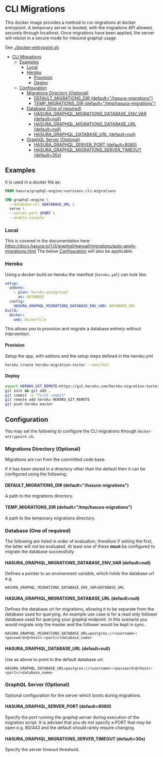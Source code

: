 # CLI Migrations

This docker image provides a method to run migrations at docker entrypoint.
A temporary server is booted, with the migrations API allowed, securely through localhost.
Once migrations have been applied, the server will reboot in a secure mode for inbound graphql usage.

See [./docker-entrypoint.sh](docker-entrypoint.sh)

- [CLI Migrations](#cli-migrations)
  - [Examples](#examples)
    - [Local](#local)
    - [Heroku](#heroku)
      - [Provision](#provision)
      - [Deploy](#deploy)
  - [Configuration](#configuration)
    - [Migrations Directory (Optional)](#migrations-directory-optional)
      - [DEFAULT_MIGRATIONS_DIR (default=&quot;/hasura-migrations&quot;)](#defaultmigrationsdir-defaultquothasura-migrationsquot)
      - [TEMP_MIGRATIONS_DIR (default=&quot;/tmp/hasura-migrations&quot;)](#tempmigrationsdir-defaultquottmphasura-migrationsquot)
    - [Database (One of required)](#database-one-of-required)
      - [HASURA_GRAPHQL_MIGRATIONS_DATABASE_ENV_VAR (default=null)](#hasuragraphqlmigrationsdatabaseenvvar-defaultnull)
      - [HASURA_GRAPHQL_MIGRATIONS_DATABASE_URL (default=null)](#hasuragraphqlmigrationsdatabaseurl-defaultnull)
      - [HASURA_GRAPHQL_DATABASE_URL (default=null)](#hasuragraphqldatabaseurl-defaultnull)
    - [GraphQL Server (Optional)](#graphql-server-optional)
      - [HASURA_GRAPHQL_SERVER_PORT (default=8080)](#hasuragraphqlserverport-default8080)
      - [HASURA_GRAPHQL_MIGRATIONS_SERVER_TIMEOUT (default=30s)](#hasuragraphqlmigrationsservertimeout-default30s)

## Examples

It is used in a docker file as:

```dockerfile
FROM hasura/graphql-engine:<version>.cli-migrations

CMD graphql-engine \
  --database-url $DATABASE_URL \
  serve \
  --server-port $PORT \
  --enable-console
```

### Local

This is covered in the documentation here: https://docs.hasura.io/1.0/graphql/manual/migrations/auto-apply-migrations.html
The below [Configuration](#configuration) will also be applicable.

### Heroku

Using a docker build on heroku the manifest (`heroku.yml`) can look like:

```yaml
setup:
  addons:
    - plan: heroku-postgresql
      as: DATABASE
  config:
    HASURA_GRAPHQL_MIGRATIONS_DATABASE_ENV_VAR: DATABASE_URL
build:
  docker:
    web: Dockerfile
```

This allows you to provision and migrate a database entirely without intervention.

#### Provision

Setup the app, with addons and the setup steps defined in the heroku.yml

```bash
heroku create heroku-migration-tester --manifest
```

#### Deploy

```bash
export HEROKU_GIT_REMOTE=https://git.heroku.com/heroku-migration-tester.git
git init && git add .
git commit -m "first commit"
git remote add heroku HEROKU_GIT_REMOTE
git push heroku master
```

## Configuration

You may set the following to configure the CLI migrations through `docker-entrypoint.sh`.

### Migrations Directory (Optional)

Migrations are run from the committed code base.

If it has been stored in a directory other than the default then it can be configured using the following:

#### DEFAULT_MIGRATIONS_DIR (default="/hasura-migrations")

A path to the migrations directory.

#### TEMP_MIGRATIONS_DIR (default="/tmp/hasura-migrations")

A path to the temporary migrations directory.

### Database (One of required)

The following are listed in order of evaluation, therefore if setting the first, the latter will not be evaluated.
At least one of these **must** be configured to migrate the database successfully.

#### HASURA_GRAPHQL_MIGRATIONS_DATABASE_ENV_VAR (default=null)

Defines a pointer to an environment variable, which holds the database url e.g.

`HASURA_GRAPHQL_MIGRATIONS_DATABASE_ENV_VAR=DATABASE_URL`

#### HASURA_GRAPHQL_MIGRATIONS_DATABASE_URL (default=null)

Defines the database url for migrations, allowing it to be separate from the database used for querying.
An example use case is for a read only follower database used for querying your graphql endpoint. In this
scenario you would migrate only the master and the follower would be kept in sync.

`HASURA_GRAPHQL_MIGRATIONS_DATABASE_URL=postgres://<username>:<password>@<host>:<port>/<database_name>`

#### HASURA_GRAPHQL_DATABASE_URL (default=null)

Use as above to point to the default database url.

`HASURA_GRAPHQL_DATABASE_URL=postgres://<username>:<password>@<host>:<port>/<database_name>`

### GraphQL Server (Optional)

Optional configuration for the server which boots during migrations.

#### HASURA_GRAPHQL_SERVER_PORT (default=8080)

Specify the port running the graphql server during execution of the migration script.
It is advised that you do not specify a PORT that may be open e.g. 80/443 and the default should rarely require changing.

#### HASURA_GRAPHQL_MIGRATIONS_SERVER_TIMEOUT (default=30s)

Specify the server timeout threshold.
